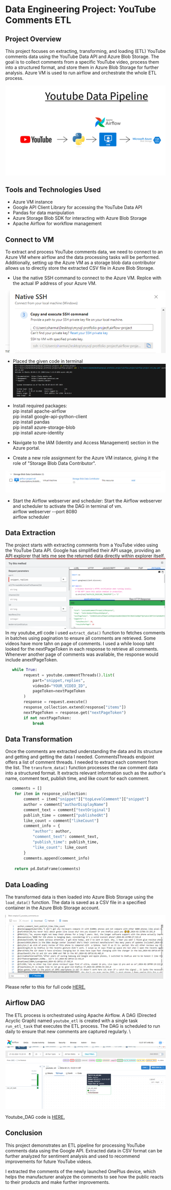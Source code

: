 # Data Engineering Project: YouTube Comments ETL

## Project Overview
This project focuses on extracting, transforming, and loading (ETL) YouTube comments data using the YouTube Data API and Azure Blob Storage. The goal is to collect comments from a specific YouTube video, process them into a structured format, and store them in Azure Blob Storage for further analysis. Azure VM is used to run airflow and orchestrate the whole ETL process.

![data_process](https://github.com/As2909/Projects/blob/main/Data%20Engineering%20Project%20-%20Youtube%20Comments/Files/Data%20Process.png)

## Tools and Technologies Used
- Azure VM instance
- Google API Client Library for accessing the YouTube Data API
- Pandas for data manipulation
- Azure Storage Blob SDK for interacting with Azure Blob Storage
- Apache Airflow for workflow management

## Connect to VM
To extract and process YouTube comments data, we need to connect to an Azure VM where airflow and the data processing tasks will be performed. Additionally, setting up the Azure VM as a storage blob data contributor allows us to directly store the extracted CSV file in Azure Blob Storage.

- Use the native SSH command to connect to the Azure VM. Replce with the actual IP address of your Azure VM.

![ssh_to_vm](Files/ssh_to_vm.png)

- Placed the given code in terminal
![connect_to_vm](Files/connect_to_vm.png)

- Install required packages: \
pip install apache-airflow \
pip install google-api-python-client \
pip install pandas \
pip install azure-storage-blob \
pip install azure-identity 

- Navigate to the IAM (Identity and Access Management) section in the Azure portal.
- Create a new role assignment for the Azure VM instance, giving it the role of "Storage Blob Data Contributor".

![iam_to_vm](Files/iam_to_vm.png)

- Start the Airflow webserver and scheduler: Start the Airflow webserver and scheduler to activate the DAG in terminal of vm. \
airflow webserver --port 8080 \
airflow scheduler

## Data Extraction
The project starts with extracting comments from a YouTube video using the YouTube Data API. Google has simplified their API usage, providing an API explorer that lets me see the returned data directly within explorer itself.
![api_explore](Files/1google_api_explorer.png)
In my youtube_etl code i used `extract_data()` function  to fetches comments in batches using pagination to ensure all comments are retrieved.
Some videos have more tahn on page of comments. I used a while looop taht looked for the nextPageToken in each response to retrieve all comments. Whenever another page of comments was available, the response would include anextPageToken.

```python
   while True:
        request = youtube.commentThreads().list(
            part="snippet,replies",
            videoId="YOUR_VIDEO_ID",
            pageToken=nextPageToken
        )
        response = request.execute()
        response_collection.extend(response["items"])
        nextPageToken = response.get("nextPageToken")
        if not nextPageToken:
            break
```
            
## Data Transformation
Once the comments are extracted understanding the data and its structure and getting and getting the data I needed. CommentsThreads endpoint offers a list of comment threads. I needed to extract each comment from the list.
The `transform_data()` function processes the raw comment data into a structured format. It extracts relevant information such as the author's name, comment text, publish time, and like count for each comment.

```python
   comments = []
    for item in response_collection:
        comment = item["snippet"]["topLevelComment"]["snippet"]
        author = comment["authorDisplayName"]
        comment_text = comment["textOriginal"]
        publish_time = comment["publishedAt"]
        like_count = comment["likeCount"]
        comment_info = {
            "author": author,
            "comment_text": comment_text,
            "publish_time": publish_time,
            "like_count": like_count
        }
        comments.append(comment_info)

    return pd.DataFrame(comments)
```
## Data Loading
The transformed data is then loaded into Azure Blob Storage using the `load_data()` function. The data is saved as a CSV file in a specified container in the Azure Blob Storage account.

![blob_youtube_comments](Files/output_csv.png)


Please refer to this for full code [HERE.](Files/youtube_etl.py)


## Airflow DAG
The ETL process is orchestrated using Apache Airflow. A DAG (Directed Acyclic Graph) named `youtube_etl` is created with a single task `run_etl_task` that executes the ETL process. The DAG is scheduled to run daily to ensure that new comments are captured regularly. \

![airflow_run](Files/airflow_run.png)

Youtube_DAG code is [HERE.](Files/youtube_dag.py)

## Conclusion
This project demonstrates an ETL pipeline for processing YouTube comments data using the Google API. Extracted data in CSV format can be further analyzed for sentiment analysis and used to recommend improvements for future YouTube videos. 

I extracted the comments of the newly launched OnePlus device, which helps the manufacturer analyze the comments to see how the public reacts to their products and make further improvements.

